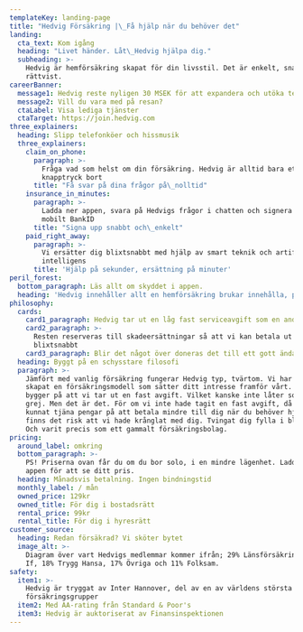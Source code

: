```yaml
---
templateKey: landing-page
title: "Hedvig Försäkring |\_Få hjälp när du behöver det"
landing:
  cta_text: Kom igång
  heading: "Livet händer. Låt\_Hedvig hjälpa dig."
  subheading: >-
    Hedvig är hemförsäkring skapat för din livsstil. Det är enkelt, snabbt och
    rättvist.
careerBanner:
  message1: Hedvig reste nyligen 30 MSEK för att expandera och utöka teamet
  message2: Vill du vara med på resan?
  ctaLabel: Visa lediga tjänster
  ctaTarget: https://join.hedvig.com
three_explainers:
  heading: Slipp telefonköer och hissmusik
  three_explainers:
    claim_on_phone:
      paragraph: >-
        Fråga vad som helst om din försäkring. Hedvig är alltid bara ett
        knapptryck bort
      title: "Få svar på dina frågor på\_nolltid"
    insurance_in_minutes:
      paragraph: >-
        Ladda ner appen, svara på Hedvigs frågor i chatten och signera med
        mobilt BankID
      title: "Signa upp snabbt och\_enkelt"
    paid_right_away:
      paragraph: >-
        Vi ersätter dig blixtsnabbt med hjälp av smart teknik och artificiell
        intelligens
      title: 'Hjälp på sekunder, ersättning på minuter'
peril_forest:
  bottom_paragraph: Läs allt om skyddet i appen.
  heading: 'Hedvig innehåller allt en hemförsäkring brukar innehålla, plus drulle'
philosophy:
  cards:
    card1_paragraph: Hedvig tar ut en låg fast serviceavgift som en andel av din månadskostnad
    card2_paragraph: >-
      Resten reserveras till skadeersättningar så att vi kan betala ut
      blixtsnabbt
    card3_paragraph: Blir det något över doneras det till ett gott ändamål
  heading: Byggt på en schysstare filosofi
  paragraph: >-
    Jämfört med vanlig försäkring fungerar Hedvig typ, tvärtom. Vi har nämligen
    skapat en försäkringsmodell som sätter ditt intresse framför vårt. Allt
    bygger på att vi tar ut en fast avgift. Vilket kanske inte låter som en stor
    grej. Men det är det. För om vi inte hade tagit en fast avgift, då hade vi
    kunnat tjäna pengar på att betala mindre till dig när du behöver hjälp. Då
    finns det risk att vi hade krånglat med dig. Tvingat dig fylla i blanketter.
    Och varit precis som ett gammalt försäkringsbolag.
pricing:
  around_label: omkring
  bottom_paragraph: >-
    PS! Priserna ovan får du om du bor solo, i en mindre lägenhet. Ladda ner
    appen för att se ditt pris.
  heading: Månadsvis betalning. Ingen bindningstid
  monthly_label: / mån
  owned_price: 129kr
  owned_title: För dig i bostadsrätt
  rental_price: 99kr
  rental_title: För dig i hyresrätt
customer_source:
  heading: Redan försäkrad? Vi sköter bytet
  image_alt: >-
    Diagram över vart Hedvigs medlemmar kommer ifrån; 29% Länsförsäkringar, 25%
    If, 18% Trygg Hansa, 17% Övriga och 11% Folksam.
safety:
  item1: >-
    Hedvig är tryggat av Inter Hannover, del av en av världens största
    försäkringsgrupper
  item2: Med AA-rating från Standard & Poor's
  item3: Hedvig är auktoriserat av Finansinspektionen
---
```

